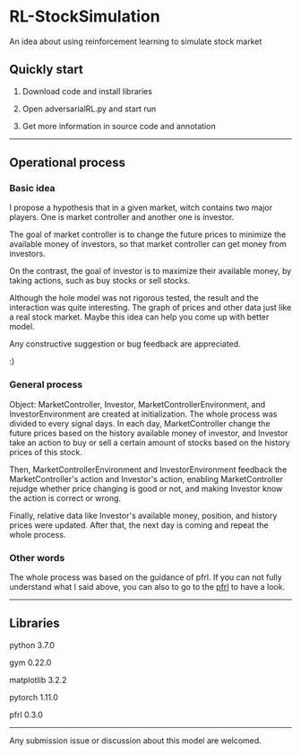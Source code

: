 # RL-StockSimulation
An idea about using reinforcement learning to simulate stock market

## Quickly start
1. Download code and install libraries

2. Open adversarialRL.py and start run

3. Get more information in source code and annotation

---

## Operational process
### Basic idea
I propose a hypothesis that in a given market, witch contains two major players. 
One is market controller and another one is investor.

The goal of market controller is to change the future prices to minimize the available money of investors, 
so that market controller can get money from investors.

On the contrast, the goal of investor is to maximize their available money, by taking actions, 
such as buy stocks or sell stocks.

Although the hole model was not rigorous tested, the result and the interaction was quite interesting. 
The graph of prices and other data just like a real stock market. 
Maybe this idea can help you come up with better model.

Any constructive suggestion or bug feedback are appreciated. 

:)
### General process
Object: MarketController, Investor, MarketControllerEnvironment, and InvestorEnvironment are created at initialization.
The whole process was divided to every signal days. In each day, 
MarketController change the future prices based on the history available money of investor, 
and Investor take an action to buy or sell a certain amount of stocks based on the history prices of this stock.

Then, MarketControllerEnvironment and InvestorEnvironment feedback the MarketController's action and Investor's action, 
enabling MarketController rejudge whether price changing is good or not, 
and making Investor know the action is correct or wrong.

Finally, relative data like Investor's available money, position, and history prices were updated. 
After that, the next day is coming and repeat the whole process.
### Other words
The whole process was based on the guidance of pfrl. If you can not fully understand what I said above, 
you can also to go to the [pfrl](https://github.com/pfnet/pfrl) to have a look.

---

## Libraries
python 3.7.0

gym 0.22.0

matplotlib 3.2.2

pytorch 1.11.0

pfrl 0.3.0

---
Any submission issue or discussion about this model are welcomed.